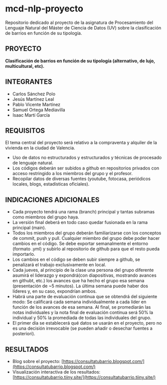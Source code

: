 # mcd-nlp-proyecto
Repositorio dedicado al proyecto de la asignatura de Procesamiento del Lenguaje Natural del Máster de Ciencia de Datos (UV) sobre la clasificación de barrios en función de su tipología.

## PROYECTO

**Clasificación de barrios en función de su tipología (alternativo, de lujo, multicultural, etc).**

## INTEGRANTES

- Carlos Sánchez Polo
- Jesús Martínez Leal
- Pablo Vicente Martínez
- Samuel Ortega Mediavilla
- Isaac Martí García


## REQUISITOS

El tema central del proyecto será relativo a la compraventa y alquiler
de la vivienda en la ciudad de Valencia.

- Uso de datos no estructurados y estructurados y técnicas de
procesado de lenguaje natural.
- Los códigos deberán ser subidos a github en repositorios privados con
acceso restringido a los miembros del grupo y el profesor.
- Recopilar datos de diversas fuentes (youtube, fotocasa, periódicos
locales, blogs, estadísticas oficiales).


## INDICACIONES ADICIONALES

- Cada proyecto tendrá una rama (branch) principal y tantas subramas como miembros del grupo haya.
- La versión final deberá en todo caso quedar fusionada en la rama principal (main).
- Todos los miembros del grupo deberán familiarizarse con los conceptos de commit, push y pull. Cualquier miembro del grupo debe poder hacer cambios en el código. Se debe exportar semanalmente el entorno (formato .yml) y subirlo al repositorio de github para que el resto pueda importarlo.
- Los cambios en el código se deben subir siempre a github, se penalizará el trabajo exclusivamente en local.
- Cada jueves, al principio de la clase una persona del grupo diferente asumirá el liderazgo y expondrá(con diapositivas, mostrando avances en githubt, etc.) los avances que ha hecho el grupo esa semana (presentación de ~5 minutos). La última semana puede haber dos líderes y, en su caso, expondrían ambos.
- Habrá una parte de evaluación continua que se obtendrá del siguiente modo: Se calificará cada semana individualmente a cada líder en función de los avances de esa semana. Al final, se promediarán las notas individuales y la nota final de evaluación continua será 50% la individual y 50% la promediada de todas las individuales del grupo.
- El primer día se establecerá qué datos se usarán en el proyecto, pero no es una decisión irrevocable (se pueden añadir o desechar fuentes a posteriori).

## RESULTADOS

- Blog sobre el proyecto: [https://consultatubarrio.blogspot.com/](https://consultatubarrio.blogspot.com/)
- Visualización interactiva de los resultados: [https://consultatubarrio.tiiny.site/](https://consultatubarrio.tiiny.site/)